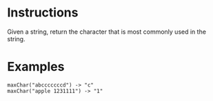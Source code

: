 # Instructions
Given a string, return the character that is most commonly used in the string.

# Examples
```
maxChar("abcccccccd") -> "c"
maxChar("apple 1231111") -> "1"
```
